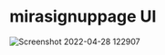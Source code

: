 # mirasignuppage UI



![Screenshot 2022-04-28 122907](https://user-images.githubusercontent.com/72566175/186960229-08087d9d-9489-4648-9196-dc3f601e3ff0.jpg)
